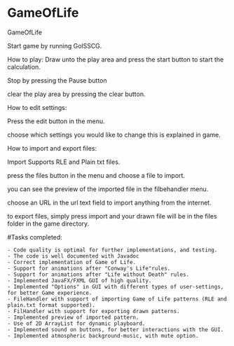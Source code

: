 # GameOfLife
GameOfLife

Start game by running GolSSCG.


How to play:
Draw unto the play area and press the start button to start the calculation.

Stop by pressing the Pause button

clear the play area by pressing the clear button.


How to edit settings:

Press the edit button in the menu.

choose which settings you would like to change this is explained in game.


How to import and export files:

Import Supports RLE and Plain txt files.

press the files button in the menu and choose a file to import.

you can see the preview of the imported file in the filbehandler menu.

choose an URL in the url text field to import anything from the internet.

to export files, simply press import and your drawn file will be in the files folder in the game directory.

#Tasks completed:

    - Code quality is optimal for further implementations, and testing.
    - The code is well documented with Javadoc
    - Correct implementation of Game of Life.
    - Support for animations after "Conway's Life"rules.
    - Support for animations after "Life without Death" rules.
    - Implemented JavaFX/FXML GUI of high quality.
    - Implemented "Options" in GUI with different types of user-settings, for better Game experience.
    - FileHandler with support of importing Game of Life patterns (RLE and plain.txt format supported).
    - FilHandler with support for exporting drawn patterns.
    - Implemented preview of imported pattern.
    - Use of 2D ArrayList for dynamic playboard.
    - Implemented sound on buttons, for better interactions with the GUI.
    - Implemented atmospheric background-music, with mute option.
    